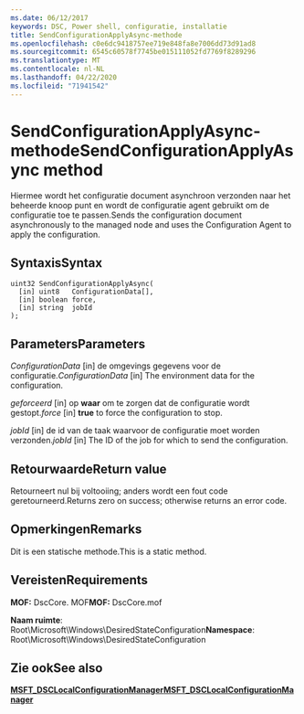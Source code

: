 ```yaml
---
ms.date: 06/12/2017
keywords: DSC, Power shell, configuratie, installatie
title: SendConfigurationApplyAsync-methode
ms.openlocfilehash: c0e6dc9418757ee719e848fa8e7006dd73d91ad8
ms.sourcegitcommit: 6545c60578f7745be015111052fd7769f8289296
ms.translationtype: MT
ms.contentlocale: nl-NL
ms.lasthandoff: 04/22/2020
ms.locfileid: "71941542"
---
```

# <a name="sendconfigurationapplyasync-method"></a><span data-ttu-id="9b7aa-103">SendConfigurationApplyAsync-methode</span><span class="sxs-lookup"><span data-stu-id="9b7aa-103">SendConfigurationApplyAsync method</span></span>

<span data-ttu-id="9b7aa-104">Hiermee wordt het configuratie document asynchroon verzonden naar het beheerde knoop punt en wordt de configuratie agent gebruikt om de configuratie toe te passen.</span><span class="sxs-lookup"><span data-stu-id="9b7aa-104">Sends the configuration document asynchronously to the managed node and uses the Configuration Agent to apply the configuration.</span></span>

## <a name="syntax"></a><span data-ttu-id="9b7aa-105">Syntaxis</span><span class="sxs-lookup"><span data-stu-id="9b7aa-105">Syntax</span></span>

```mof
uint32 SendConfigurationApplyAsync(
  [in] uint8   ConfigurationData[],
  [in] boolean force,
  [in] string  jobId
);
```

## <a name="parameters"></a><span data-ttu-id="9b7aa-106">Parameters</span><span class="sxs-lookup"><span data-stu-id="9b7aa-106">Parameters</span></span>

<span data-ttu-id="9b7aa-107">*ConfigurationData* \[in\] de omgevings gegevens voor de configuratie.</span><span class="sxs-lookup"><span data-stu-id="9b7aa-107">*ConfigurationData* \[in\] The environment data for the configuration.</span></span>

<span data-ttu-id="9b7aa-108">*geforceerd* \[in\] op **waar** om te zorgen dat de configuratie wordt gestopt.</span><span class="sxs-lookup"><span data-stu-id="9b7aa-108">*force* \[in\] **true** to force the configuration to stop.</span></span>

<span data-ttu-id="9b7aa-109">*jobId* \[in\] de id van de taak waarvoor de configuratie moet worden verzonden.</span><span class="sxs-lookup"><span data-stu-id="9b7aa-109">*jobId* \[in\] The ID of the job for which to send the configuration.</span></span>

## <a name="return-value"></a><span data-ttu-id="9b7aa-110">Retourwaarde</span><span class="sxs-lookup"><span data-stu-id="9b7aa-110">Return value</span></span>

<span data-ttu-id="9b7aa-111">Retourneert nul bij voltooiing; anders wordt een fout code geretourneerd.</span><span class="sxs-lookup"><span data-stu-id="9b7aa-111">Returns zero on success; otherwise returns an error code.</span></span>

## <a name="remarks"></a><span data-ttu-id="9b7aa-112">Opmerkingen</span><span class="sxs-lookup"><span data-stu-id="9b7aa-112">Remarks</span></span>

<span data-ttu-id="9b7aa-113">Dit is een statische methode.</span><span class="sxs-lookup"><span data-stu-id="9b7aa-113">This is a static method.</span></span>

## <a name="requirements"></a><span data-ttu-id="9b7aa-114">Vereisten</span><span class="sxs-lookup"><span data-stu-id="9b7aa-114">Requirements</span></span>

<span data-ttu-id="9b7aa-115">**MOF:** DscCore. MOF</span><span class="sxs-lookup"><span data-stu-id="9b7aa-115">**MOF:** DscCore.mof</span></span>

<span data-ttu-id="9b7aa-116">**Naam ruimte**: Root\Microsoft\Windows\DesiredStateConfiguration</span><span class="sxs-lookup"><span data-stu-id="9b7aa-116">**Namespace**: Root\Microsoft\Windows\DesiredStateConfiguration</span></span>

## <a name="see-also"></a><span data-ttu-id="9b7aa-117">Zie ook</span><span class="sxs-lookup"><span data-stu-id="9b7aa-117">See also</span></span>

[<span data-ttu-id="9b7aa-118">**MSFT_DSCLocalConfigurationManager**</span><span class="sxs-lookup"><span data-stu-id="9b7aa-118">**MSFT_DSCLocalConfigurationManager**</span></span>](msft-dsclocalconfigurationmanager.md)

